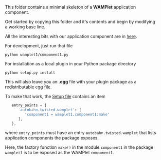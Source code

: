 This folder contains a minimal skeleton of a **WAMPlet** application component.

Get started by copying this folder and it's contents and begin by modifying a working base line.

All the interesting bits with our application component are in [here](wamplet1/component1.py).

For development, just run that file

```shell
python wamplet1/component1.py
```

For installation as a local plugin in your Python package directory

```shell
python setup.py install
```

This will also leave you an **.egg** file with your plugin package as a redistributable egg file.

To make that work, the [Setup file](setup.py) contains an item

```python
   entry_points = {
      'autobahn.twisted.wamplet': [
         'component1 = wamplet1.component1:make'
      ],
   },
```

where `entry_points` must have an entry `autobahn.twisted.wamplet` that lists application components the package exposes.

Here, the factory function `make()` in the module `component1` in the package `wamplet1` is to be exposed as the WAMPlet `component1`.
